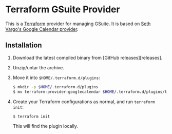 # Terraform GSuite Provider

This is a [Terraform](https://github.com/hashicorp/terraform) provider for managing GSuite. It is based on [Seth Vargo's Google Calendar provider](https://github.com/sethvargo/terraform-provider-googlecalendar).


## Installation

1. Download the latest compiled binary from [GitHub releases][releases].

1. Unzip/untar the archive.

1. Move it into `$HOME/.terraform.d/plugins`:

    ```sh
    $ mkdir -p $HOME/.terraform.d/plugins
    $ mv terraform-provider-googlecalendar $HOME/.terraform.d/plugins/terraform-provider-googlecalendar
    ```

1. Create your Terraform configurations as normal, and run `terraform init`:

    ```sh
    $ terraform init
    ```

    This will find the plugin locally.

